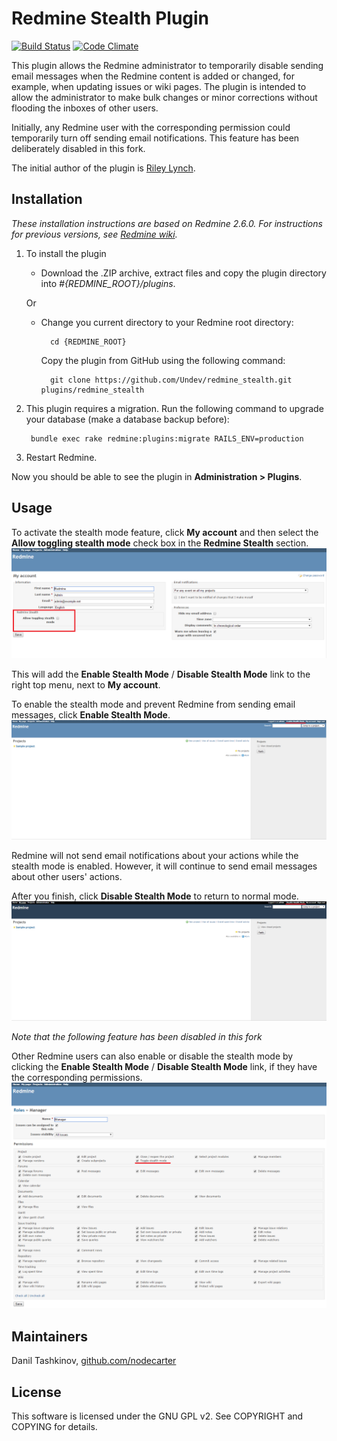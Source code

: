 # Redmine Stealth Plugin

[![Build Status](https://travis-ci.org/Undev/redmine_stealth.png)](https://travis-ci.org/Undev/redmine_stealth)
[![Code Climate](https://codeclimate.com/github/Undev/redmine_stealth.png)](https://codeclimate.com/github/Undev/redmine_stealth)

This plugin allows the Redmine administrator to temporarily disable sending email messages when the Redmine content is added or changed, for example, when updating issues or wiki pages. The plugin is intended to allow the administrator to make bulk changes or minor corrections without flooding the inboxes of other users.

Initially, any Redmine user with the corresponding permission could temporarily turn off sending email notifications. This feature has been deliberately disabled in this fork.  

The initial author of the plugin is [Riley Lynch](https://github.com/teleological/redmine_stealth).

## Installation

*These installation instructions are based on Redmine 2.6.0. For instructions for previous versions, see [Redmine wiki](http://www.redmine.org/projects/redmine/wiki/Plugins).*

1. To install the plugin
    * Download the .ZIP archive, extract files and copy the plugin directory into *#{REDMINE_ROOT}/plugins*.
    
    Or

    * Change you current directory to your Redmine root directory:  

            cd {REDMINE_ROOT}
 
      Copy the plugin from GitHub using the following command:

            git clone https://github.com/Undev/redmine_stealth.git plugins/redmine_stealth

2. This plugin requires a migration. Run the following command to upgrade your database (make a database backup before):  

        bundle exec rake redmine:plugins:migrate RAILS_ENV=production

3. Restart Redmine.

Now you should be able to see the plugin in **Administration > Plugins**.

## Usage

To activate the stealth mode feature, click **My account** and then select the **Allow toggling stealth mode** check box in the **Redmine Stealth** section.  
![allow stealth](stealth_1.PNG)

This will add the **Enable Stealth Mode** / **Disable Stealth Mode** link to the right top menu, next to **My account**.

To enable the stealth mode and prevent Redmine from sending email messages, click **Enable Stealth Mode**.  
![enable stealth](stealth_2.PNG)

Redmine will not send email notifications about your actions while the stealth mode is enabled. However, it will continue to send email messages about other users' actions.

After you finish, click **Disable Stealth Mode** to return to normal mode.  
![disable stealth](stealth_3.PNG)

*Note that the following feature has been disabled in this fork*
 
Other Redmine users can also enable or disable the stealth mode by clicking the **Enable Stealth Mode** / **Disable Stealth Mode** link, if they have the corresponding permissions.
![stealth permissions](stealth_4.PNG)

## Maintainers

Danil Tashkinov, [github.com/nodecarter](https://github.com/nodecarter)

## License

This software is licensed under the GNU GPL v2. See COPYRIGHT and COPYING for details.